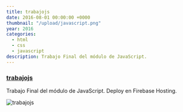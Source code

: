 ```yaml
---
title: trabajojs
date: 2016-08-01 00:00:00 +0000
thumbnail: "/upload/javascript.png"
year: 2016
categories:
  - html
  - css
  - javascript
description: Trabajo Final del módulo de JavaScript.
---
```


### [trabajojs](https://trabajojs-19ad0.firebaseapp.com/)

Trabajo Final del módulo de JavaScript.
Deploy en Firebase Hosting.

![trabajojs](/upload/javascript.png)
